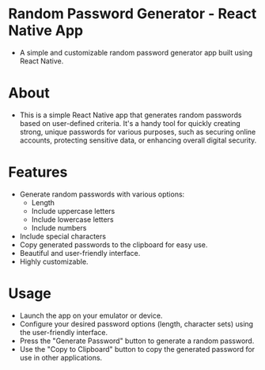 # Random Password Generator - React Native App
- A simple and customizable random password generator app built using React Native.

# About
- This is a simple React Native app that generates random passwords based on user-defined criteria. It's a handy tool for quickly creating strong, unique passwords for various purposes, 
  such as securing online accounts, protecting sensitive data, or enhancing overall digital security.
# Features
- Generate random passwords with various options:
   - Length
   - Include uppercase letters
   - Include lowercase letters
   - Include numbers
- Include special characters
- Copy generated passwords to the clipboard for easy use.
- Beautiful and user-friendly interface.
- Highly customizable.

# Usage
- Launch the app on your emulator or device.
- Configure your desired password options (length, character sets) using the user-friendly interface.
- Press the "Generate Password" button to generate a random password.
- Use the "Copy to Clipboard" button to copy the generated password for use in other applications.
